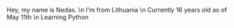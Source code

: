 Hey, my name is Nedas. \n
I'm from Lithuania \n
Currently 16 years old as of May 11th \n
Learning Python
